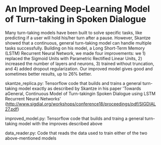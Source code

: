 # An Improved Deep-Learning Model of Turn-taking in Spoken Dialogue

Many turn-taking models have been built to solve specific tasks, like
predicting if a user will hold his/her turn after a pause. However,
Skantze showed that a continuous, general
turn-taking model can handle multiple tasks successfully. Building on
his model, a Long Short-Term Memory (LSTM) Recurrent Neural Network,
we made four improvements: we 1) replaced the Sigmoid Units with
Parametric Rectified Linear Units, 2) increased the number of layers
and neurons, 3) trained without truncation, and 4) added
dropout regularization.  Our improved model gives good and sometimes
better results, up to 26% better.

skantze_replica.py: Tensorflow code that builds and trains a general turn-taking model exactly as described by Skantze in his paper 'Towards aGeneral, Continuous Model of Turn-takingin Spoken Dialogue using LSTM Recurrent Neural Networks' (http://www.sigdial.org/workshops/conference18/proceedings/pdf/SIGDIAL27.pdf)

improved_model.py: Tensorflow code that builds and traing a general turn-taking model with the improves described above

data_reader.py: Code that reads the data used to train either of the two above-mentioned models

